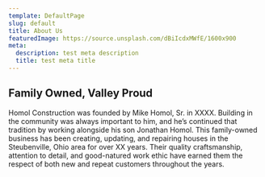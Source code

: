 ```yaml
---
template: DefaultPage
slug: default
title: About Us
featuredImage: https://source.unsplash.com/dBiIcdxMWfE/1600x900
meta:
  description: test meta description
  title: test meta title
---
```


## Family Owned, Valley Proud

Homol Construction was founded by Mike Homol, Sr. in XXXX. Building in the community was always important to him, and he’s continued that tradition by working alongside his son Jonathan Homol. This family-owned business has been creating, updating, and repairing houses in the Steubenville, Ohio area for over XX years. Their quality craftsmanship, attention to detail, and good-natured work ethic have earned them the respect of both new and repeat customers throughout the years.

